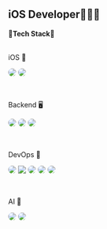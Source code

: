 ## iOS Developer👨🏻‍💻

<b>🚀Tech Stack🚀</b>
<br><br>

iOS 📱
<p>
  <img src="https://img.shields.io/badge/reactiveX-3C3C3C.svg?style=for-the-badge&logo=reactiveX&logoColor=B7178C" style="border-radius: 20px" />
  <img src="https://img.shields.io/badge/Swift-3C3C3C.svg?style=for-the-badge&logo=swift&logoColor=F05138" style="border-radius: 20px" />
</p>
<br>

Backend 🖥️
<p>
  <img src="https://img.shields.io/badge/mongodb-3C3C3C.svg?style=for-the-badge&logo=mongodb&logoColor=47A248"  style="border-radius: 20px"/>
  <img src="https://img.shields.io/badge/vapor-3C3C3C.svg?style=for-the-badge&logo=vapor&logoColor=0D0D0D" style="border-radius: 20px" />
  <img src="https://img.shields.io/badge/springboot-3C3C3C.svg?style=for-the-badge&logo=springboot&logoColor=6DB33F" style="border-radius: 20px" />
</p>
<br>


DevOps 👯
<p>
  <img src="https://img.shields.io/badge/aws-3C3C3C.svg?style=for-the-badge&logo=amazonwebservices&logoColor=232F3E" style="border-radius: 20px" />
  <img src="https://img.shields.io/badge/jenkins-3C3C3C.svg?style=for-the-badge&logo=jenkins&logoColor=47A248"/>
  <img src="https://img.shields.io/badge/kafka-3C3C3C.svg?style=for-the-badge&logo=apachekafka&logoColor=232F3E" style="border-radius: 20px" />
  <img src="https://img.shields.io/badge/docker-3C3C3C.svg?style=for-the-badge&logo=docker&logoColor=2496ED" style="border-radius: 20px" />
  <img src="https://img.shields.io/badge/terraform-3C3C3C.svg?style=for-the-badge&logo=terraform&logoColor=844FBA" style="border-radius: 20px" />
</p>
<br>

AI 🤖
<p>
  <img src="https://img.shields.io/badge/python-3C3C3C.svg?style=for-the-badge&logo=python&logoColor=3776AB" style="border-radius: 20px" />
  <img src="https://img.shields.io/badge/pytorch-3C3C3C.svg?style=for-the-badge&logo=pytorch&logoColor=EE4C2C" style="border-radius: 20px" />
</p>
<br>



<!--
**JunSeo99/JunSeo99** is a ✨ _special_ ✨ repository because its `README.md` (this file) appears on your GitHub profile.

Here are some ideas to get you started:

- 🔭 I’m currently working on ...
- 🌱 I’m currently learning ...
- 👯 I’m looking to collaborate on ...
- 🤔 I’m looking for help with ...
- 💬 Ask me about ...
- 📫 How to reach me: ...
- 😄 Pronouns: ...
- ⚡ Fun fact: ...
-->
